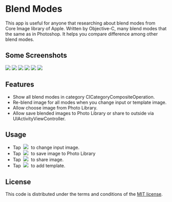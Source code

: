 # Blend Modes
This app is useful for anyone that researching about blend modes from Core Image library of Apple.
Written by Objective-C, many blend modes that the same as in Photoshop. It helps you compare difference among other blend modes.

## Some Screenshots
![](https://github.com/quangtqag/BlendModes/blob/master/screenshots/ss1.png)
![](https://github.com/quangtqag/BlendModes/blob/master/screenshots/ss2.png)
![](https://github.com/quangtqag/BlendModes/blob/master/screenshots/ss3.png)
![](https://github.com/quangtqag/BlendModes/blob/master/screenshots/ss4.png)
![](https://github.com/quangtqag/BlendModes/blob/master/screenshots/ss5.png)
![](https://github.com/quangtqag/BlendModes/blob/master/screenshots/ss6.png)

## Features
* Show all blend modes in category CICategoryCompositeOperation.
* Re-blend image for all modes when you change input or template image.
* Allow choose image from Photo Library.
* Allow save blended images to Photo Library or share to outside via UIActivityViewController.

## Usage
* Tap &nbsp;![](https://github.com/quangtqag/BlendModes/blob/master/icns/exchange.png)&nbsp; to change input image.
* Tap &nbsp;![](https://github.com/quangtqag/BlendModes/blob/master/icns/download.png)&nbsp; to save image to Photo Library
* Tap &nbsp;![](https://github.com/quangtqag/BlendModes/blob/master/icns/share.png)&nbsp; to share image.
* Tap &nbsp;![](https://github.com/quangtqag/BlendModes/blob/master/icns/plus.png)&nbsp; to add template.

## License
This code is distributed under the terms and conditions of the [MIT license](LICENSE).
